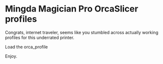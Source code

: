 # Mingda Magician Pro OrcaSlicer profiles

Congrats, internet traveler, seems like you stumbled across actually working profiles for this underrated printer.

Load the orca_profile

Enjoy.
